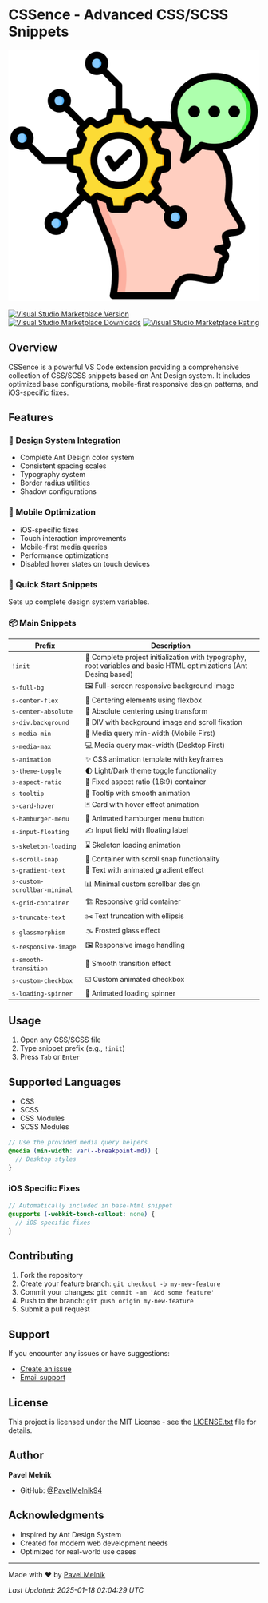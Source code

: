 # CSSence - Advanced CSS/SCSS Snippets

![CSSence Logo](images/icon.png)

[![Visual Studio Marketplace Version](https://img.shields.io/visual-studio-marketplace/v/PavelMelnik94.cssence?color=blue&amp;label=VS%20Code%20Marketplace&logo=visual-studio-code)](https://marketplace.visualstudio.com/items?itemName=PavelMelnik94.cssence)
[![Visual Studio Marketplace Downloads](https://img.shields.io/visual-studio-marketplace/d/PavelMelnik94.cssence?color=blue)](https://marketplace.visualstudio.com/items?itemName=PavelMelnik94.cssence)
[![Visual Studio Marketplace Rating](https://img.shields.io/visual-studio-marketplace/r/PavelMelnik94.cssence?color=blue)](https://marketplace.visualstudio.com/items?itemName=PavelMelnik94.cssence)

## Overview

CSSence is a powerful VS Code extension providing a comprehensive collection of CSS/SCSS snippets based on Ant Design system. It includes optimized base configurations, mobile-first responsive design patterns, and iOS-specific fixes.

## Features

### 🎨 Design System Integration

- Complete Ant Design color system
- Consistent spacing scales
- Typography system
- Border radius utilities
- Shadow configurations

### 📱 Mobile Optimization

- iOS-specific fixes
- Touch interaction improvements
- Mobile-first media queries
- Performance optimizations
- Disabled hover states on touch devices

### 🚀 Quick Start Snippets

Sets up complete design system variables.

### 📦 Main Snippets

| Prefix | Description |
|--------|-------------|
| `!init` | 🎯 Complete project initialization with typography, root variables and basic HTML optimizations (Ant Desing based) |
| `s-full-bg` | 🖼️ Full-screen responsive background image |
| `s-center-flex` | 📍 Centering elements using flexbox |
| `s-center-absolute` | 📌 Absolute centering using transform |
| `s-div.background` | 🎨 DIV with background image and scroll fixation |
| `s-media-min` | 📱 Media query min-width (Mobile First) |
| `s-media-max` | 💻 Media query max-width (Desktop First) |
| `s-animation` | ✨ CSS animation template with keyframes |
| `s-theme-toggle` | 🌓 Light/Dark theme toggle functionality |
| `s-aspect-ratio` | 📐 Fixed aspect ratio (16:9) container |
| `s-tooltip` | 💬 Tooltip with smooth animation |
| `s-card-hover` | 🃏 Card with hover effect animation |
| `s-hamburger-menu` | 🍔 Animated hamburger menu button |
| `s-input-floating` | ✍️ Input field with floating label |
| `s-skeleton-loading` | ⌛ Skeleton loading animation |
| `s-scroll-snap` | 📜 Container with scroll snap functionality |
| `s-gradient-text` | 🌈 Text with animated gradient effect |
| `s-custom-scrollbar-minimal` | 📊 Minimal custom scrollbar design |
| `s-grid-container` | 🏗️ Responsive grid container |
| `s-truncate-text` | ✂️ Text truncation with ellipsis |
| `s-glassmorphism` | 🌫️ Frosted glass effect |
| `s-responsive-image` | 🖼️ Responsive image handling |
| `s-smooth-transition` | 🔄 Smooth transition effect |
| `s-custom-checkbox` | ☑️ Custom animated checkbox |
| `s-loading-spinner` | 🔄 Animated loading spinner |

## Usage

1. Open any CSS/SCSS file
2. Type snippet prefix (e.g., `!init`)
3. Press `Tab` or `Enter`

## Supported Languages

- CSS
- SCSS
- CSS Modules
- SCSS Modules

```scss
// Use the provided media query helpers
@media (min-width: var(--breakpoint-md)) {
  // Desktop styles
}
```

### iOS Specific Fixes

```scss
// Automatically included in base-html snippet
@supports (-webkit-touch-callout: none) {
  // iOS specific fixes
}
```

## Contributing

1. Fork the repository
2. Create your feature branch: `git checkout -b my-new-feature`
3. Commit your changes: `git commit -am 'Add some feature'`
4. Push to the branch: `git push origin my-new-feature`
5. Submit a pull request

## Support

If you encounter any issues or have suggestions:

- [Create an issue](https://github.com/pavelmelnik94/CSSence/issues)
- [Email support](mailto:recyclesordie94@gmail.com)

## License

This project is licensed under the MIT License - see the [LICENSE.txt](LICENSE.txt) file for details.

## Author

**Pavel Melnik**

- GitHub: [@PavelMelnik94](https://github.com/PavelMelnik94)

## Acknowledgments

- Inspired by Ant Design System
- Created for modern web development needs
- Optimized for real-world use cases

---

Made with ❤️ by [Pavel Melnik](https://github.com/PavelMelnik94)

*Last Updated: 2025-01-18 02:04:29 UTC*
